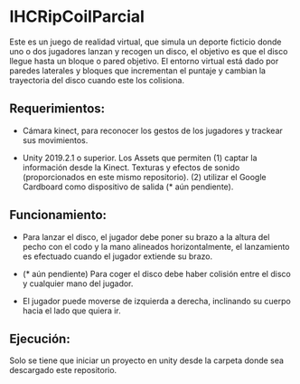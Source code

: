 # IHCRipCoilParcial

Este es un juego de realidad virtual, que simula un deporte ficticio donde uno o dos jugadores lanzan y recogen un disco, el objetivo es que el disco llegue hasta un bloque o pared objetivo. El entorno virtual está dado por paredes laterales y bloques que incrementan el puntaje y cambian la trayectoria del disco cuando este los colisiona.
## Requerimientos:
- Cámara kinect, para reconocer los gestos de los jugadores y trackear sus movimientos.

- Unity 2019.2.1 o superior. Los Assets que permiten (1) captar la información desde la Kinect. Texturas y efectos de sonido (proporcionados en este mismo repositorio). (2) utilizar el Google Cardboard como dispositivo de salida (* aún pendiente).
## Funcionamiento:
* Para lanzar el disco, el jugador debe poner su brazo a la altura del pecho con el codo y la mano alineados horizontalmente, el lanzamiento es efectuado cuando el jugador extiende su brazo.

* (* aún pendiente) Para coger el disco debe haber colisión entre el disco y cualquier mano del jugador.

* El jugador puede moverse de izquierda a derecha, inclinando su cuerpo hacia el lado que quiera ir. 
## Ejecución:
Solo se tiene que iniciar un proyecto en unity desde la carpeta donde sea descargado este repositorio.

